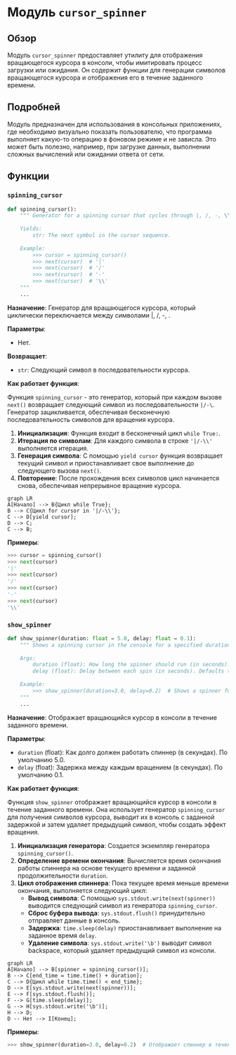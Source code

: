 # Модуль `cursor_spinner`

## Обзор

Модуль `cursor_spinner` предоставляет утилиту для отображения вращающегося курсора в консоли, чтобы имитировать процесс загрузки или ожидания. Он содержит функции для генерации символов вращающегося курсора и отображения его в течение заданного времени.

## Подробней

Модуль предназначен для использования в консольных приложениях, где необходимо визуально показать пользователю, что программа выполняет какую-то операцию в фоновом режиме и не зависла. Это может быть полезно, например, при загрузке данных, выполнении сложных вычислений или ожидании ответа от сети.

## Функции

### `spinning_cursor`

```python
def spinning_cursor():
    """ Generator for a spinning cursor that cycles through |, /, -, \\ symbols.
    
    Yields:
        str: The next symbol in the cursor sequence.
    
    Example:
        >>> cursor = spinning_cursor()
        >>> next(cursor)  # '|'
        >>> next(cursor)  # '/'
        >>> next(cursor)  # '-'
        >>> next(cursor)  # '\\'
    """
    ...
```

**Назначение**: Генератор для вращающегося курсора, который циклически переключается между символами |, /, -, \.

**Параметры**:
- Нет.

**Возвращает**:
- `str`: Следующий символ в последовательности курсора.

**Как работает функция**:

Функция `spinning_cursor` - это генератор, который при каждом вызове `next()` возвращает следующий символ из последовательности `|/-\`. Генератор зацикливается, обеспечивая бесконечную последовательность символов для вращения курсора.

1.  **Инициализация**: Функция входит в бесконечный цикл `while True:`.
2.  **Итерация по символам**: Для каждого символа в строке `'|/-\\'` выполняется итерация.
3.  **Генерация символа**: С помощью `yield cursor` функция возвращает текущий символ и приостанавливает свое выполнение до следующего вызова `next()`.
4.  **Повторение**: После прохождения всех символов цикл начинается снова, обеспечивая непрерывное вращение курсора.

```mermaid
graph LR
A[Начало] --> B{Цикл while True};
B --> C{Цикл for cursor in '|/-\\'};
C --> D[yield cursor];
D --> C;
C --> B;
```

**Примеры**:

```python
>>> cursor = spinning_cursor()
>>> next(cursor)
'|'
>>> next(cursor)
'/'
>>> next(cursor)
'-'
>>> next(cursor)
'\\'
```

### `show_spinner`

```python
def show_spinner(duration: float = 5.0, delay: float = 0.1):
    """ Shows a spinning cursor in the console for a specified duration.
    
    Args:
        duration (float): How long the spinner should run (in seconds). Defaults to 5.0.
        delay (float): Delay between each spin (in seconds). Defaults to 0.1.
    
    Example:
        >>> show_spinner(duration=3.0, delay=0.2)  # Shows a spinner for 3 seconds
    """
    ...
```

**Назначение**: Отображает вращающийся курсор в консоли в течение заданного времени.

**Параметры**:
- `duration` (float): Как долго должен работать спиннер (в секундах). По умолчанию 5.0.
- `delay` (float): Задержка между каждым вращением (в секундах). По умолчанию 0.1.

**Как работает функция**:

Функция `show_spinner` отображает вращающийся курсор в консоли в течение заданного времени. Она использует генератор `spinning_cursor` для получения символов курсора, выводит их в консоль с заданной задержкой и затем удаляет предыдущий символ, чтобы создать эффект вращения.

1.  **Инициализация генератора**: Создается экземпляр генератора `spinning_cursor()`.
2.  **Определение времени окончания**: Вычисляется время окончания работы спиннера на основе текущего времени и заданной продолжительности `duration`.
3.  **Цикл отображения спиннера**: Пока текущее время меньше времени окончания, выполняется следующий цикл:
    *   **Вывод символа**: С помощью `sys.stdout.write(next(spinner))` выводится следующий символ из генератора `spinning_cursor`.
    *   **Сброс буфера вывода**: `sys.stdout.flush()` принудительно отправляет данные в консоль.
    *   **Задержка**: `time.sleep(delay)` приостанавливает выполнение на заданное время `delay`.
    *   **Удаление символа**: `sys.stdout.write('\b')` выводит символ backspace, который удаляет предыдущий символ из консоли.

```mermaid
graph LR
A[Начало] --> B[spinner = spinning_cursor()];
B --> C[end_time = time.time() + duration];
C --> D{Цикл while time.time() < end_time};
D --> E[sys.stdout.write(next(spinner))];
E --> F[sys.stdout.flush()];
F --> G[time.sleep(delay)];
G --> H[sys.stdout.write('\b')];
H --> D;
D -- Нет --> I[Конец];
```

**Примеры**:

```python
>>> show_spinner(duration=3.0, delay=0.2)  # Отображает спиннер в течение 3 секунд
